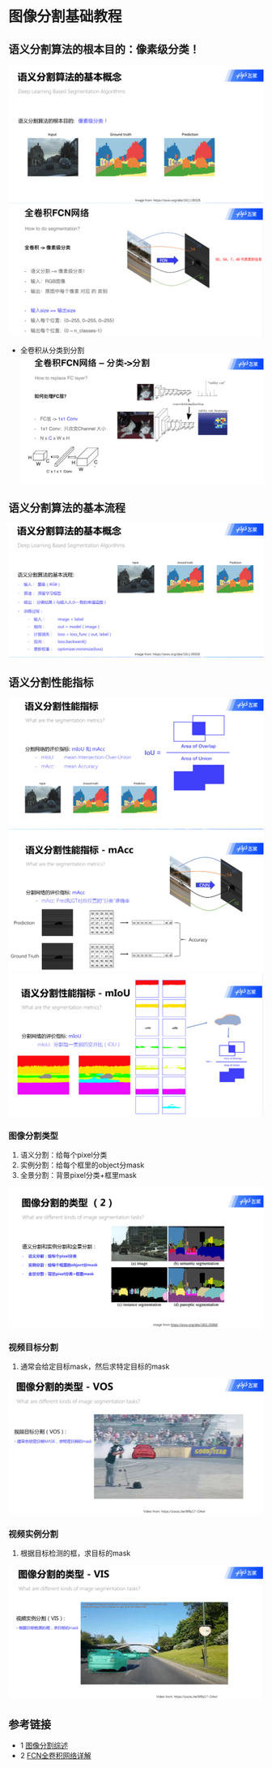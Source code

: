 # 图像分割基础教程
## 语义分割算法的根本目的：像素级分类！
![](./images/语义分割算法的基础概念.png)
![](./images/像素级分类.png)

* 全卷积从分类到分割
![](./images/全卷积分类到分割.png)
  

## 语义分割算法的基本流程
![](./images/语义分割算法的基本流程.png)  
  
## 语义分割性能指标
![](./images/语义分割性能指标.png)
![](./images/语义分割性能指标mAcc.png)
![](./images/语义分割性能指标mIoU.png)

### 图像分割类型
1. 语义分割：给每个pixel分类
2. 实例分割：给每个框里的object分mask
3. 全景分割：背景pixel分类+框里mask  

![](./images/图像分割的类型.png)

### 视频目标分割
1. 通常会给定目标mask，然后求特定目标的mask

![](./images/视频目标分割.png)

### 视频实例分割
1. 根据目标检测的框，求目标的mask

![](./images/视频实例分割.png)

### 


## 参考链接
* 1 [图像分割综述](https://aistudio.baidu.com/aistudio/education/preview/1838052)
* 2 [FCN全卷积网络详解](https://aistudio.baidu.com/aistudio/education/preview/756664)

